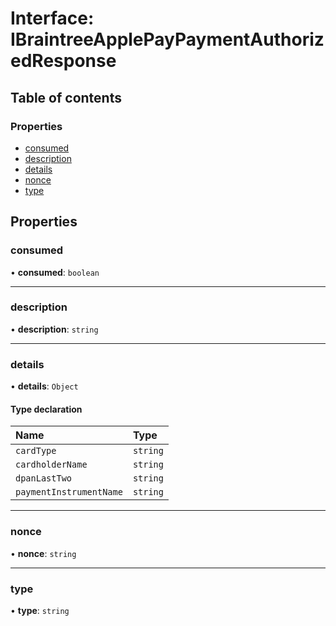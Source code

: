 # Interface: IBraintreeApplePayPaymentAuthorizedResponse

## Table of contents

### Properties

- [consumed](IBraintreeApplePayPaymentAuthorizedResponse.md#consumed)
- [description](IBraintreeApplePayPaymentAuthorizedResponse.md#description)
- [details](IBraintreeApplePayPaymentAuthorizedResponse.md#details)
- [nonce](IBraintreeApplePayPaymentAuthorizedResponse.md#nonce)
- [type](IBraintreeApplePayPaymentAuthorizedResponse.md#type)

## Properties

### consumed

• **consumed**: `boolean`

___

### description

• **description**: `string`

___

### details

• **details**: `Object`

#### Type declaration

| Name | Type |
| :------ | :------ |
| `cardType` | `string` |
| `cardholderName` | `string` |
| `dpanLastTwo` | `string` |
| `paymentInstrumentName` | `string` |

___

### nonce

• **nonce**: `string`

___

### type

• **type**: `string`
